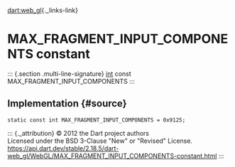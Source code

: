[dart:web\_gl](../../dart-web_gl/dart-web_gl-library){._links-link}

MAX\_FRAGMENT\_INPUT\_COMPONENTS constant
=========================================

::: {.section .multi-line-signature}
[int](../../dart-core/int-class) const MAX\_FRAGMENT\_INPUT\_COMPONENTS
:::

Implementation {#source}
--------------

``` {.language-dart data-language="dart"}
static const int MAX_FRAGMENT_INPUT_COMPONENTS = 0x9125;
```

::: {._attribution}
© 2012 the Dart project authors\
Licensed under the BSD 3-Clause \"New\" or \"Revised\" License.\
<https://api.dart.dev/stable/2.18.5/dart-web_gl/WebGL/MAX_FRAGMENT_INPUT_COMPONENTS-constant.html>
:::
